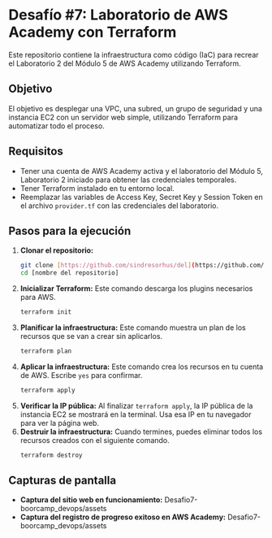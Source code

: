 # Desafío #7: Laboratorio de AWS Academy con Terraform

Este repositorio contiene la infraestructura como código (IaC) para recrear el Laboratorio 2 del Módulo 5 de AWS Academy utilizando Terraform.

## Objetivo
El objetivo es desplegar una VPC, una subred, un grupo de seguridad y una instancia EC2 con un servidor web simple, utilizando Terraform para automatizar todo el proceso.

## Requisitos
* Tener una cuenta de AWS Academy activa y el laboratorio del Módulo 5, Laboratorio 2 iniciado para obtener las credenciales temporales.
* Tener Terraform instalado en tu entorno local.
* Reemplazar las variables de Access Key, Secret Key y Session Token en el archivo `provider.tf` con las credenciales del laboratorio.

## Pasos para la ejecución
1.  **Clonar el repositorio:**
    ```bash
    git clone [https://github.com/sindresorhus/del](https://github.com/sindresorhus/del)
    cd [nombre del repositorio]
    ```
2.  **Inicializar Terraform:** Este comando descarga los plugins necesarios para AWS.
    ```bash
    terraform init
    ```
3.  **Planificar la infraestructura:** Este comando muestra un plan de los recursos que se van a crear sin aplicarlos.
    ```bash
    terraform plan
    ```
4.  **Aplicar la infraestructura:** Este comando crea los recursos en tu cuenta de AWS. Escribe `yes` para confirmar.
    ```bash
    terraform apply
    ```
5.  **Verificar la IP pública:** Al finalizar `terraform apply`, la IP pública de la instancia EC2 se mostrará en la terminal. Usa esa IP en tu navegador para ver la página web.
6.  **Destruir la infraestructura:** Cuando termines, puedes eliminar todos los recursos creados con el siguiente comando.
    ```bash
    terraform destroy
    ```

## Capturas de pantalla
* **Captura del sitio web en funcionamiento:** Desafio7-boorcamp_devops/assets
* **Captura del registro de progreso exitoso en AWS Academy:** Desafio7-boorcamp_devops/assets